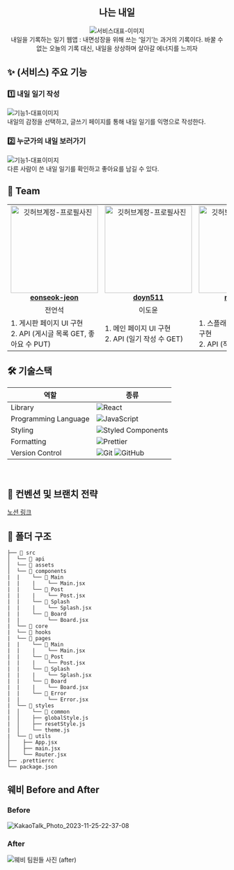 <div align="center">

<h2> 나는 내일 </h2>

<img src=""  alt="서비스대표-이미지" />
<div>내일을 기록하는 일기 웹앱 : 내면성장을 위해 쓰는 ‘일기’는 과거의 기록이다. 바꿀 수 없는 오늘의 기록 대신, 내일을 상상하며 살아갈 에너지를 느끼자</div>

</div>

<h2> ✨ (서비스) 주요 기능 </h2>

<h3> 1️⃣ 내일 일기 작성 </h3>
<img src=""  alt="기능1-대표이미지" />
<div >내일의 감정을 선택하고, 글쓰기 페이지를 통해 내일 일기를 익명으로 작성한다. <br/></div>


<h3> 2️⃣ 누군가의 내일 보러가기 </h3>
<img src=""  alt="기능1-대표이미지" />
<div >다른 사람이 쓴 내일 일기를 확인하고 좋아요를 남길 수 있다.  <br/></div>


<h2> 👥 Team </h2>

<table align="center">
    <tr align="center">
      <td style="min-width: 150px;">
            <a href="https://github.com/eonseok-jeon">
              <img src="https://avatars.githubusercontent.com/u/121864459?v=4" width="200" alt="깃허브계정-프로필사진">
              <br />
              <b>eonseok-jeon</b>
            </a>
        </td>
      <td style="min-width: 150px;">
            <a href="https://github.com/doyn511">
              <img src="https://avatars.githubusercontent.com/u/108219121?v=4" width="200" alt="깃허브계정-프로필사진">
              <br />
              <b>doyn511</b>
            </a>
        </td>
      <td style="min-width: 150px;">
            <a href="https://github.com/namdaeun">
              <img src="https://avatars.githubusercontent.com/u/96781926?v=4" width="200" alt="깃허브계정-프로필사진">
              <br />
              <b>namdaeun</b>
            </a>
        </td>
    </tr>
    <tr align="center">
       <td>
            전언석 <br/>
      </td>
       <td>
            이도윤 <br/>
      </td>
       <td>
            남다은 <br/>
      </td>
    </tr>
  	<tr>
       <td>
         1. 게시판 페이지 UI 구현 <br />
         2. API (게시글 목록 GET, 좋아요 수 PUT)
         <br/>
      </td>
       <td>
         1. 메인 페이지 UI 구현 <br />
         2. API (일기 작성 수 GET)
         <br/>
      </td>
       <td>
         1. 스플래시 뷰, 글쓰기 뷰 UI 구현 <br />
         2. API (작성 글 POST)
         <br/>
      </td>
    </tr>
</table>

<h2> 🛠 기술스택 </h2>

<div align="center">

| 역할                 | 종류                                                                                                                                                                                                              |
| -------------------- | ----------------------------------------------------------------------------------------------------------------------------------------------------------------------------------------------------------------- |
| Library              | ![React](https://img.shields.io/badge/React-61DAFB?style=for-the-badge&logo=React&logoColor=black)                                                                                                                |
| Programming Language | ![JavaScript](https://img.shields.io/badge/JavaScript-F7DF1E.svg?style=for-the-badge&logo=JavaScript&logoColor=black)                                                                                             |
| Styling              | ![Styled Components](https://img.shields.io/badge/styled--components-DB7093?style=for-the-badge&logo=styled-components&logoColor=white)                                                                           |                                                                            |
| Formatting           | ![Prettier](https://img.shields.io/badge/Prettier-F7B93E?style=for-the-badge&logo=prettier&logoColor=white) |
| Version Control      | ![Git](https://img.shields.io/badge/git-%23F05033.svg?style=for-the-badge&logo=git&logoColor=white) ![GitHub](https://img.shields.io/badge/github-%23121011.svg?style=for-the-badge&logo=github&logoColor=white)  |
</div>


<br/>

<h2>  📄 컨벤션 및 브랜치 전략 </h2>
<a href="https://tricky-shape-925.notion.site/2-dc113667e7a34139a4734704a40fdc25">노션 링크</a>

<br/>

<h2> 📁 폴더 구조 </h2>

```
├── 📁 src
│  └── 📁 api
│  └── 📁 assets
│  └── 📁 components
|  |    └── 📁 Main
|  |    |    └── Main.jsx
|  |    └── 📁 Post
|  |    |    └── Post.jsx
|  |    └── 📁 Splash
|  |    |    └── Splash.jsx  
|  |    └── 📁 Board
|  |         └── Board.jsx  
|  └── 📁 core
|  └── 📁 hooks
|  └── 📁 pages
|  |    └── 📁 Main
|  |    |    └── Main.jsx
|  |    └── 📁 Post
|  |    |    └── Post.jsx
|  |    └── 📁 Splash
|  |    |    └── Splash.jsx  
|  |    └── 📁 Board
|  |    |    └── Board.jsx  
|  |    └── 📁 Error
|  |         └── Error.jsx  
|  └── 📁 styles
|  │    └── 📁 common
|  │    ├── globalStyle.js
|  │    ├── resetStyle.js
|  │    └── theme.js
|  └── 📁 utils
│	 ├── App.jsx
│	 ├── main.jsx
│	 └── Router.jsx
├── .prettierrc
└── package.json
```

<h2>웨비 Before and After</h2>
<h3>Before</h3>

![KakaoTalk_Photo_2023-11-25-22-37-08](https://github.com/DO-SOPT-SOPKATHON-TEAM-2th/Client/assets/96781926/30c74879-ca8e-4a3d-8550-d51eecc253d5)
 
<h3>After</h3>
<img src="" alt="웨비 팀원들 사진 (after)"/>
